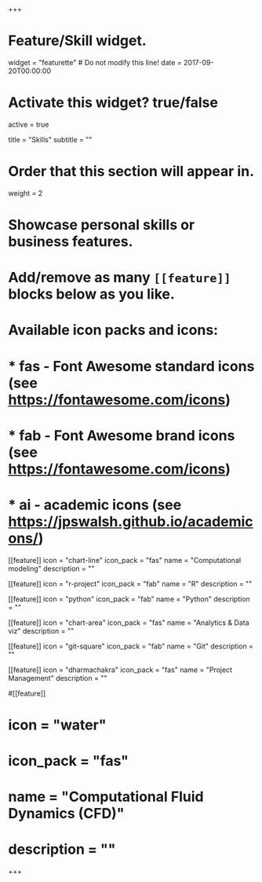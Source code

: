 +++
# Feature/Skill widget.
widget = "featurette"  # Do not modify this line!
date = 2017-09-20T00:00:00

# Activate this widget? true/false
active = true

title = "Skills"
subtitle = ""

# Order that this section will appear in.
weight = 2

# Showcase personal skills or business features.
# 
# Add/remove as many `[[feature]]` blocks below as you like.
# 
# Available icon packs and icons:
# * fas - Font Awesome standard icons (see https://fontawesome.com/icons)
# * fab - Font Awesome brand icons (see https://fontawesome.com/icons)
# * ai - academic icons (see https://jpswalsh.github.io/academicons/)

  
[[feature]]
  icon = "chart-line"
  icon_pack = "fas"
  name = "Computational modeling"
  description = ""  

[[feature]]
  icon = "r-project"
  icon_pack = "fab"
  name = "R"
  description = ""
  
[[feature]]
  icon = "python"
  icon_pack = "fab"
  name = "Python"
  description = ""


[[feature]]
  icon = "chart-area"
  icon_pack = "fas"
  name = "Analytics & Data viz"
  description = ""  

[[feature]]
  icon = "git-square"
  icon_pack = "fab"
  name = "Git"
  description = ""  

[[feature]]
  icon = "dharmachakra"
  icon_pack = "fas"
  name = "Project Management"
  description = ""  



#[[feature]]
#  icon = "water"
#  icon_pack = "fas"
#  name = "Computational Fluid Dynamics (CFD)"
#  description = ""  
  
+++
